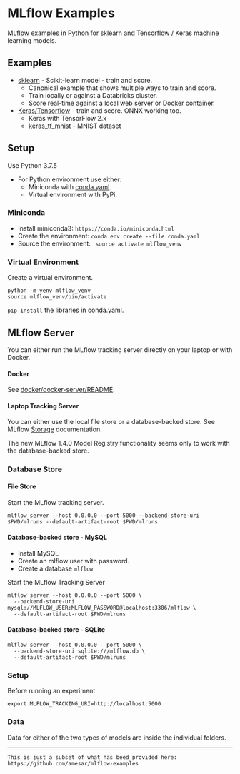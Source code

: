 # MLflow Examples



MLflow examples in Python for sklearn and Tensorflow / Keras machine learning models.

## Examples

* [sklearn](sklearn_wine) - Scikit-learn model - train and score. 
  * Canonical example that shows multiple ways to train and score.
  * Train locally or against a Databricks cluster.
  * Score real-time against a local web server or Docker container.
* [Keras/Tensorflow](keras_mnist) - train and score. ONNX working too.
  * Keras with TensorFlow 2.x 
  * [keras_tf_mnist](python/keras_tf_mnist) - MNIST dataset
  


## Setup

Use Python 3.7.5

* For Python environment use either:
  * Miniconda with [conda.yaml](python/conda.yaml).
  * Virtual environment with PyPi.

### Miniconda

* Install miniconda3: ``https://conda.io/miniconda.html``
* Create the environment: ``conda env create --file conda.yaml``
* Source the environment: `` source activate mlflow_venv``

### Virtual Environment

Create a virtual environment.
```
python -m venv mlflow_venv
source mlflow_venv/bin/activate
```

`pip install` the libraries in conda.yaml.

## MLflow Server

You can either run the MLflow tracking server directly on your laptop or with Docker.

#### Docker 

See [docker/docker-server/README](docker/docker-server/README.md).

#### Laptop Tracking Server

You can either use the local file store or a database-backed store. 
See MLflow [Storage](https://mlflow.org/docs/latest/tracking.html#storage) documentation.

The new MLflow 1.4.0 Model Registry functionality seems only to work with the database-backed store.


### Database Store

#### File Store

Start the MLflow tracking server.

```
mlflow server --host 0.0.0.0 --port 5000 --backend-store-uri $PWD/mlruns --default-artifact-root $PWD/mlruns
```

#### Database-backed store - MySQL

* Install MySQL
* Create an mlflow user with password.
* Create a database `mlflow` 

Start the MLflow Tracking Server
```
mlflow server --host 0.0.0.0 --port 5000 \
  --backend-store-uri mysql://MLFLOW_USER:MLFLOW_PASSWORD@localhost:3306/mlflow \
  --default-artifact-root $PWD/mlruns  
```

#### Database-backed store - SQLite

```
mlflow server --host 0.0.0.0 --port 5000 \
  --backend-store-uri sqlite:///mlflow.db \
  --default-artifact-root $PWD/mlruns  
```

### Setup
Before running an experiment
```
export MLFLOW_TRACKING_URI=http://localhost:5000
```


### Data
Data for either of the two types of models are inside the individual folders.

---
```
This is just a subset of what has beed provided here: https://github.com/amesar/mlflow-examples
``` 
